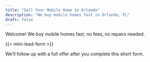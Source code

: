 ```yaml
---
title: "Sell Your Mobile Home in Orlando"
description: "We buy mobile homes fast in Orlando, FL"
draft: false
---
```


Welcome! We buy mobile homes fast, no fees, no repairs needed.

{{< mini-lead-form >}}

We’ll follow up with a full offer after you complete this short form.

